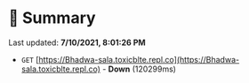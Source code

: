 # 📖 Summary
Last updated: **7/10/2021, 8:01:26 PM**

- `GET` [https://Bhadwa-sala.toxicblte.repl.co](https://Bhadwa-sala.toxicblte.repl.co) - **Down** (120299ms)
